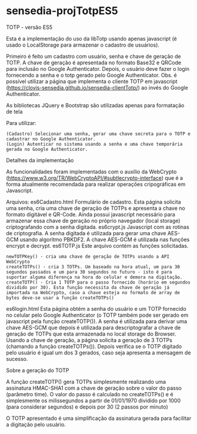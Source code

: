 # sensedia-projTotpES5

TOTP - versão ES5

Esta é a implementação do uso da libTotp usando apenas javascript (é usado o LocalStorage para armazenar o cadastro de usuários).

Primeiro é feito um cadastro com usuário, senha e chave de geração de TOTP. A chave de geração é apresentada no formato Base32 e QRCode para inclusão no Google Authenticator. Depois, o usuário deve fazer o login fornecendo a senha e o totp gerado pelo Google Authenticator.
Obs. é possível utilizar a página que implementa o cliente TOTP em javascript (https://clovis-sensedia.github.io/sensedia-clientTotp/) ao invés do Google Authenticator.

As bibliotecas JQuery e Bootstrap são utilizadas apenas para formatação de tela

Para utilizar:

    (Cadastro) Selecionar uma senha, gerar uma chave secreta para o TOTP e cadastrar no Google Authenticator.
    (Login) Autenticar no sistema usando a senha e uma chave temporária gerada no Google Authenticator.

Detalhes da implementação

As funcionalidades foram implementadas com o auxílio da WebCrypto (https://www.w3.org/TR/WebCryptoAPI/#subtlecrypto-interface) que é a forma atualmente recomendada para realizar operações cripográficas em Javascript.

Arquivos:
es6Cadastro.html 	Formulário de cadastro. Esta página solicita uma senha, cria uma chave de geração de TOTPs e apresenta a chave no formato digitável e QR-Code. Ainda possui javascript necessário para armazenar essa chave de geração no próprio navegador (local storage) criptografando com a senha digitada.
es6crypt.js 	Javascript com as rotinas de criptografia. A senha digitada é utilizada para gerar uma chave AES-GCM usando algorítmo PBKDF2. A chave AES-GCM é utilizada nas funções encrypt e decrypt.
es6TOTP.js 	Este arquivo contém as funções solicitadas.

    newTOTPKey() - cria uma chave de geração de TOTPs usando a API WebCrypto
    createTOTPs() - cria 3 TOTPs. Um baseado na hora atual, um para 30 segundos passados e um para 30 segundos no futuro - isto é para suportar alguma diferença na hora do celular e demora na digitação.
    createTOTP() - Cria 1 TOTP para o passo fornecido (horário em segundos dividido por 30). Esta função necessita da chave de geração já importada na WebCrypto, caso a chave esteja no formato de array de bytes deve-se usar a função createTOTPs()

es6login.html 	Esta página obtém a senha do usuário e um TOTP fornecido no celular pelo Google Authenticator (o TOTP também pode ser gerado em javascript pela função createTOTP()). A senha é utilizada para derivar uma chave AES-GCM que depois é utilizada para descriptografar a chave de geração de TOTPs que esta armazenada no local storage do Browser. Usando a chave de geração, a página solicita a geração de 3 TOTPs (chamando a função createTOTPs()). Depois verifica se o TOTP digitado pelo usuário é igual um dos 3 gerados, caso seja apresenta a mensagem de sucesso.

Sobre a geração do TOTP

A função createTOTP() gera TOTPs simplesmente realizando uma assinatura HMAC-SHA1 com a chave de geração sobre o valor do passo (parâmetro time). O valor do passo é calculado no createTOTPs() e é simplesmente os milissegundos a partir de 01/01/1970 dividido por 1000 (para considerar segundos) e depois por 30 (2 passos por minuto)

O TOTP apresentado é uma simplificação da assinatura gerada para facilitar a digitação pelo usuário.
